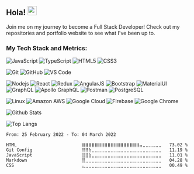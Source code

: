 ## Hola! <img src="https://media.giphy.com/media/hvRJCLFzcasrR4ia7z/giphy.gif" width="25px"></a>

Join me on my journey to become a Full Stack Developer! Check out my repositories and portfolio website to see what I've been up to.

### My Tech Stack and Metrics:

![JavaScript](https://img.shields.io/badge/-JavaScript-black?style=flat-square&logo=javascript)
![TypeScript](https://img.shields.io/badge/-TypeScript-black?style=flat-square&logo=typescript)
![HTML5](https://img.shields.io/badge/-HTML5-black?style=flat-square&logo=html5&logoColor=white)
![CSS3](https://img.shields.io/badge/-CSS3-black?style=flat-square&logo=css3)

![Git](https://img.shields.io/badge/-Git-black?style=flat-square&logo=git)
![GitHub](https://img.shields.io/badge/-GitHub-black?style=flat-square&logo=github)
![VS Code](https://img.shields.io/badge/-VS%20Code-black?style=flat-square&logo=visual-studio-code)

![Nodejs](https://img.shields.io/badge/-Nodejs-black?style=flat-square&logo=Node.js)
![React](https://img.shields.io/badge/-React-black?style=flat-square&logo=react)
![Redux](https://img.shields.io/badge/-Redux-black?style=flat-square&logo=redux)
![AngularJS](https://img.shields.io/badge/-Angularjs-black?style=flat-square&logo=angularJS)
![Bootstrap](https://img.shields.io/badge/-Bootstrap-black?style=flat-square&logo=bootstrap)
![MaterialUI](https://img.shields.io/badge/-MatrialUI-black?style=flat-square&logo=material-UI)
![GraphQL](https://img.shields.io/badge/-GraphQL-black?style=flat-square&logo=graphql)
![Apollo GraphQL](https://img.shields.io/badge/-Apollo%20GraphQL-black?style=flat-square&logo=apollo-graphql)
![Postman](https://img.shields.io/badge/Postman-black?style=flat-square&logo=postman)
![PostgreSQL](https://img.shields.io/badge/-PostgreSQL-black?style=flat-square&logo=postgresql)

![Linux](https://img.shields.io/badge/Linux-black?style=flat-square&logo=linux)
![Amazon AWS](https://img.shields.io/badge/Amazon%20AWS-black?style=flat-square&logo=amazon-aws)
![Google Cloud](https://img.shields.io/badge/Google%20Cloud-black?style=flat-square&logo=google-cloud)
![Firebase](https://img.shields.io/badge/Firebase-black?style=flat-square&logo=firebase)
![Google Chrome](https://img.shields.io/badge/Chrome-black?style=flat-square&logo=google-chrome)

![Github Stats](https://github-readme-stats.vercel.app/api?username=carriver&count_private=true&show_icons=true&include_all_commits=true)

![Top Langs](https://github-readme-stats.vercel.app/api/top-langs/?username=carriver&hide=TeX&layout=compact)

<!--START_SECTION:waka-->

```text
From: 25 February 2022 - To: 04 March 2022

HTML                         ⣿⣿⣿⣿⣿⣿⣿⣿⣿⣿⣿⣿⣿⣿⣿⣿⣿⣿⣤⣀⣀⣀⣀⣀⣀   73.02 %
Git Config                   ⣿⣿⣷⣀⣀⣀⣀⣀⣀⣀⣀⣀⣀⣀⣀⣀⣀⣀⣀⣀⣀⣀⣀⣀⣀   11.19 %
JavaScript                   ⣿⣿⣷⣀⣀⣀⣀⣀⣀⣀⣀⣀⣀⣀⣀⣀⣀⣀⣀⣀⣀⣀⣀⣀⣀   11.01 %
Markdown                     ⣿⣀⣀⣀⣀⣀⣀⣀⣀⣀⣀⣀⣀⣀⣀⣀⣀⣀⣀⣀⣀⣀⣀⣀⣀   04.28 %
CSS                          ⣄⣀⣀⣀⣀⣀⣀⣀⣀⣀⣀⣀⣀⣀⣀⣀⣀⣀⣀⣀⣀⣀⣀⣀⣀   00.49 %
```

<!--END_SECTION:waka-->
